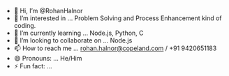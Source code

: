 - 👋 Hi, I’m @RohanHalnor
- 👀 I’m interested in ... Problem Solving and Process Enhancement kind of coding.
- 🌱 I’m currently learning ... Node.js, Python, C
- 💞️ I’m looking to collaborate on ... Node.js
- 📫 How to reach me ... rohan.halnor@copeland.com / +91 9420651183
- 😄 Pronouns: ... He/Him
- ⚡ Fun fact: ...

<!---
RohanHalnor/RohanHalnor is a ✨ special ✨ repository because its `README.md` (this file) appears on your GitHub profile.
You can click the Preview link to take a look at your changes.
--->
